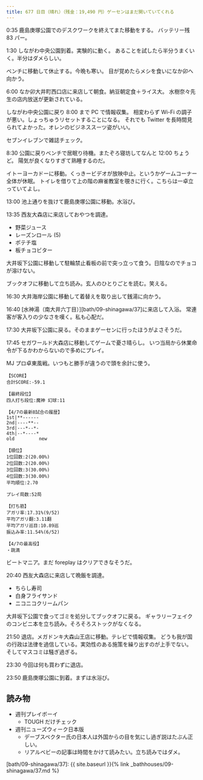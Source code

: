 ```yaml
---
title: 677 日目（晴れ）（残金：19,490 円）ゲーセンはまだ開いていてくれる
---
```


0:35 鹿島庚塚公園でのデスクワークを終えてまた移動をする。
バッテリー残 83 パー。

1:30 しながわ中央公園到着。実験的に動く。
あることを試したら半分うまくいく。半分はダメらしい。

ベンチに移動して休止する。今晩も寒い。
目が覚めたらメシを食いになか卯へ向かう。

6:00 なか卯大井町西口店に来店して朝食。納豆朝定食＋ライス大。
水樹奈々先生の店内放送が更新されている。

しながわ中央公園に戻り 8:00 まで PC で情報収集。
相変わらず Wi-Fi の調子が悪い。しょっちゅうリセットすることになる。
それでも Twitter を長時間見られてよかった。オレンのビジネススーツ姿がいい。

セブンイレブンで雑誌チェック。

8:30 公園に戻りベンチで居眠り待機。またぞろ寝坊してなんと 12:00 ちょうど。
陽気が良くなりすぎて熟睡するのだ。

イトーヨーカドーに移動。くっきービデオが放映中止。というかゲームコーナー全体が休眠。
トイレを借りて上の階の麻雀教室を覗きに行く。こちらは一卓立っていてよし。

13:00 池上通りを抜けて鹿島庚塚公園に移動。水浴び。

13:35 西友大森店に来店しておやつを調達。

* 野菜ジュース
* レーズンロール (5)
* ポテチ塩
* 板チョコビター

大井坂下公園に移動して駐輪禁止看板の前で突っ立って食う。日陰なのでチョコが溶けない。

ブックオフに移動して立ち読み。玄人のひとりごとを読む。笑える。

16:30 大井海岸公園に移動して着替えを取り出して銭湯に向かう。

16:40 [水神湯（南大井六丁目）][bath/09-shinagawa/37]に来店して入浴。
常連客が客入りの少なさを嘆く。私も心配だ。

17:30 大井坂下公園に戻る。そのままゲーセンに行ったほうがよさそうだ。

17:45 セガワールド大森店に移動してゲームで憂さ晴らし。
いつ当局から休業命令が下るかわからないので多めにプレイ。

MJ プロ卓東風戦。いつもと勝手が違うので頭を余計に使う。

```text
【SCORE】
合計SCORE:-59.1

【最終段位】
四人打ち段位:魔神 幻球:11

【4/7の最新8試合の履歴】
1st|**------
2nd|----**--
3rd|---*--*-
4th|--*----*
old         new

【順位】
1位回数:2(20.00%)
2位回数:2(20.00%)
3位回数:3(30.00%)
4位回数:3(30.00%)
平均順位:2.70

プレイ局数:52局

【打ち筋】
アガリ率:17.31%(9/52)
平均アガリ翻:3.11翻
平均アガリ巡目:10.89巡
振込み率:11.54%(6/52)

【4/7の最高役】
・跳満
```

ビートマニア。まだ foreplay はクリアできなそうだ。

20:40 西友大森店に来店して晩飯を調達。

* ちらし寿司
* 白身フライサンド
* ニコニコクリームパン

大井坂下公園で食ってゴミを処分してブックオフに戻る。
ギャラリーフェイクのコンビニ本を立ち読み。そろそろストックがなくなる。

21:50 退店。メガドンキ大森山王店に移動。テレビで情報収集。
どうも我が国の行政は法律を過信している。実効性のある施策を繰り出すのが上手でない。
そしてマスコミは騒ぎ過ぎる。

23:30 今回は何も買わずに退店。

23:50 鹿島庚塚公園に到着。まずは水浴び。

## 読み物

* 週刊プレイボーイ
  * TOUGH だけチェック
* 週刊ニューズウィーク日本版
  * デーブスペクター氏の日本人は外国からの目を気にし過ぎ説はたぶん正しい。
  * リアルベビーの記事は時間をかけて読みたい。立ち読みではダメ。

[bath/09-shinagawa/37]: {{ site.baseurl }}{% link _bathhouses/09-shinagawa/37.md %}
